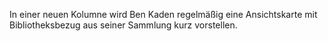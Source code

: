In einer neuen Kolumne wird Ben Kaden regelmäßig eine Ansichtskarte mit Bibliotheksbezug aus seiner Sammlung kurz vorstellen.